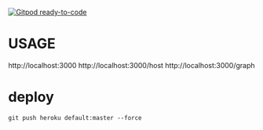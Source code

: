[![Gitpod ready-to-code](https://img.shields.io/badge/Gitpod-ready--to--code-blue?logo=gitpod)](https://gitpod.io/#https://github.com/kuboon/remo-sound)

# USAGE

http://localhost:3000
http://localhost:3000/host
http://localhost:3000/graph

# deploy

`git push heroku default:master --force`
